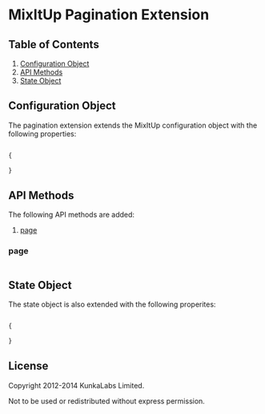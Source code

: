 MixItUp Pagination Extension
=========

## <a name='TOC'>Table of Contents</a>

1. [Configuration Object](#config)
1. [API Methods](#methods)
1. [State Object](#state)

## <a name='config'>Configuration Object</a>

The pagination extension extends the MixItUp configuration object with the following properties:

``` javascript

{
	
}

```

## <a name='methods'>API Methods</a>

The following API methods are added:

1. [page](#page)

### page

``` javascript

```

## <a name='state'>State Object</a>

The state object is also extended with the following properites:

``` javascript

{
	
}

```

## License

Copyright 2012-2014 KunkaLabs Limited.

Not to be used or redistributed without express permission.
